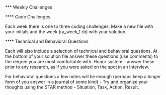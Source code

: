 *** Weekly Challenges

**** Code Challenges

Each week there is one to three coding challenges.  Make a new file with your initials and the week (ra_week_1.rb) with your solution.

**** Technical and Behavioral Questions

Each will also include a selection of technical and behavioral questions.  At the bottom of your solution file answer these questions (use comments) to the degree you are most comfortable with.  Honor system - answer these prior to any research, as if you were asked on the spot in an interview.

For behavioral questions a few notes will be enough (perhaps keep a longer form of you answer in a journal of some kind) - Try and organize your thoughts using the STAR method - Situation, Task, Action, Result.
